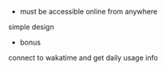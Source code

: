 

- must be accessible online from anywhere

simple design


* bonus

connect to wakatime and get daily usage info
